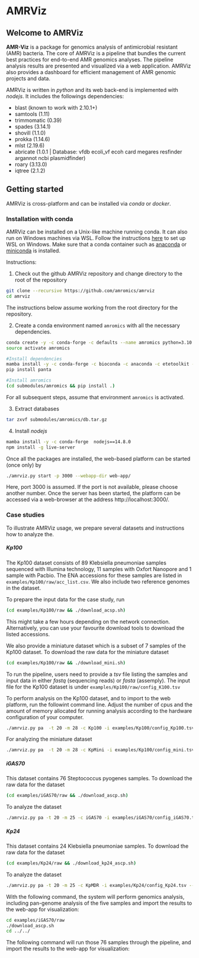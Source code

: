 
# AMRViz


## Welcome to AMRViz

**AMR-Viz** is a package for genomics analysis of antimicrobial resistant (AMR) bacteria. 
The core of AMRViz is a pipeline that bundles the current best practices for 
end-to-end AMR genomics analyses. The pipeline analysis results are 
presented and visualized via a web application. AMRViz also provides a dashboard for 
efficient management of AMR genomic projects and data.

AMRViz is written in *python* and its web back-end is implemented with *nodejs*. 
It includes the followings dependencies:
 * blast (known to work with 2.10.1+)
 * samtools (1.11)
 * trimmomatic (0.39)
 * spades (3.14.1)
 * shovill (1.1.0)
 * prokka (1.14.6)
 * mlst (2.19.6)
 * abricate (1.0.1 | Database: vfdb ecoli_vf ecoh card megares resfinder argannot ncbi plasmidfinder)
 * roary (3.13.0)
 * iqtree (2.1.2)


## Getting started

AMRViz is cross-platform and can be installed via *conda* or *docker*.



### Installation with conda

AMRViz can be installed on a Unix-like machine running conda. It can also run on Windows
machines via WSL. Follow the instructions [here](https://docs.microsoft.com/en-us/windows/wsl/install-win10) 
to set up WSL on Windows. Make sure that a conda container such as 
[anaconda](https://www.anaconda.com/) or 
[miniconda](https://docs.conda.io/en/latest/miniconda.html)
is installed. 

Instructions:

1. Check out the github AMRViz repository and change directory to the root of the repository
```bash
git clone --recursive https://github.com/amromics/amrviz
cd amrviz
```

The instructions below assume working from the root directory for the repository.
   
2. Create a conda environment named `amromics` with all the necessary dependencies.  

```bash
conda create -y -c conda-forge -c defaults --name amromics python=3.10 mamba
source activate amromics

#Install dependencies
mamba install -y -c conda-forge -c bioconda -c anaconda -c etetoolkit -c defaults  --file submodules/amromics/requirements.txt
pip install panta

#Install amromics
(cd submodules/amromics && pip install .) 

```

For all subsequent steps, assume that environment `amromics` is activated.

3. Extract databases
   
```bash
tar zxvf submodules/amromics/db.tar.gz

```

4. Install *nodejs*

```bash
mamba install -y -c conda-forge  nodejs==14.8.0
npm install -g live-server
```

<!--
5 (Optional) Setup and build web application using *npm*

```bash
npm install
npm run build --modern
```

### Installation with docker
We provide a docker container, namely amromics/amrviz for AMRViz application. 
To use AMRViz docker, make sure that docker is installed on your system. Installation
for docker requires only the first two steps as above.
-->

Once all the packages are installed, the web-based platform can be started (once only) by

```bash
./amrviz.py start -p 3000 --webapp-dir web-app/

```
 
Here, port 3000 is assumed. If the port is not available, please choose another number. Once the server has been started, the platform can be accessed via a web-browser at the address http://localhost:3000/.


### Case studies 

To illustrate AMRViz usage, we prepare several datasets and instructions how to analyze the.

##### Kp100

The Kp100 dataset consists of 89 Klebsiella pneumoniae samples sequenced with Illumina technology, 11 samples with Oxfort Nanopore and 1 sample with Pacbio. The ENA accessions for these samples are listed in `examples/Kp100/raw/acc_list.csv`. We also include two reference genomes in the dataset.
   
To prepare the input data for the case study, run

```bash
(cd examples/Kp100/raw && ./download_acsp.sh)
```
This might take a few hours depending on the network connection. Alternatively, you can use your favourite download tools to download the listed accessions.

We also provide a miniature dataset which is a subset of 7 samples of the Kp100 dataset. To download the raw data for the miniature dataset

```bash
(cd examples/Kp100/raw && ./download_mini.sh)
```

To run the pipeline, users need to provide a *tsv* file listing the samples and input
data in either *fastq* (sequencing reads) or *fasta* (assemply). The input file for the 
Kp100 dataset is under `examples/Kp100/raw/config_K100.tsv`

To perform analysis on the Kp100 dataset, and to import to the web platform, run the followint command line.
Adjust the number of cpus and the amount of memory allocated for running analysis according to the hardware configuration of your computer.

```bash
./amrviz.py pa  -t 20 -m 28 -c Kp100 -i examples/Kp100/config_Kp100.tsv --work-dir data/work --webapp-dir web-app/  -n "Collection of 103 MDR clinical Kp isolates"
```

For analyzing the miniature dataset
```bash
./amrviz.py pa  -t 20 -m 28 -c KpMini -i examples/Kp100/config_mini.tsv --work-dir data/work --webapp-dir web-app/  -n "Mini collection 7 Kp isolates"
```


##### iGAS70
This dataset contains 76 Steptococcus pyogenes samples. To download the raw data for the dataset

```bash
(cd examples/iGAS70/raw && ./download_ascp.sh)
```

To analyze the dataset
```bash
./amrviz.py pa -t 20 -m 25 -c iGAS70 -i examples/iGAS70/config_iGAS70.tsv --work-dir data/work --webapp-dir web-app  -n "Collection of >70 Steptococcus pyogenes from MDU-Australia."
```

##### Kp24
This dataset contains 24 Klebsiella pneumoniae samples. To download the raw data for the dataset

```bash
(cd examples/Kp24/raw && ./download_kp24_ascp.sh)
```

To analyze the dataset
```bash
./amrviz.py pa -t 20 -m 25 -c KpMDR -i examples/Kp24/config_Kp24.tsv --work-dir data/work --webapp-dir web-app  -n "Collection of MDR Klebsiella pneumoniae"
```


<!--
```bash
# with docker installation 
docker run -v `pwd`:/misc/amrviz -w /misc/amrviz amromics/amrviz /bin/bash -c 'cd examples/Kp89/raw/;bash download_mini.sh'
```

#### Start web-server

AMR-viz comprises two components: a web application and an analysis pipeline. To start
the web server, run the following command from **amrviz** root directory

```bash
# with conda installation
./amrviz.py start -p 3000 --webapp-dir web-app/
```

```bash
# with docker installation
docker run -v `pwd`:/misc/amrviz -w /misc/amrviz  --publish 3000:3000  amromics/amrviz amrviz.py start --webapp-dir web-app/ --port 3000
```

The web application is auto opened on the URL **localhost:3000** (or another port if this port is occupied). 
-->


With the following command, the system will perform genomics analysis, 
including pan-genome analysis of the five samples and import the results to 
the web-app for visualization:


```bash
cd examples/iGAS70/raw
./download_ascp.sh
cd ../../
```

The following command will run those 76 samples through the pipeline, and import the results
to the web-app for visualization:


<!--

#### Prepare input file
- Data file inputted for analysis needs to be in *.tsv* format 
((To-do: Check if .tsv format is required)) and follows specific requirements. 
Please check the sample input file *data/samples/set1.tsv* for an example.
- Note:
  + Column names need to be as follow:
    - sample_id	
    - sample_name	
    - input_type	
    - files	
    - genus	
    - species	
    - strain	
    - gram	
    - metadata
  + *gram* column should be empty. ((To-do: Delete gram column?))
  + *metadata* is empty or in the format: key1:value1;key2:value2;...  
  For example: Geographic Location:Houston,USA;Insert Date:8/8/2017;Host Name:Human, Homo sapiens;ampicillin:Resistant;aztreonam:Resistant;ciprofloxacin:Resistant;gentamicin:Susceptible;tetracycline:Susceptible

-->
